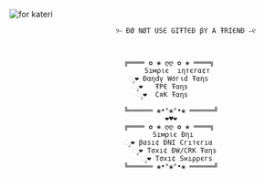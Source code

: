 ![for kateri](https://github.com/user-attachments/assets/bd04b0fd-dc47-452d-8dab-20e3e5a72e06) 

                              ୨⎯ ÐØ NØT USЄ GIŦTЄÐ βY A ŦRIЄNÐ ⎯୧



                                ╔════ ✿ ❀ ღღ ✿ ❀ ════╗
                                     Sıмριє  ıηтєгα¢т
                                 ೃ❤ Ðαηdγ Wσгιd Ŧαηs
                                  ೃ❤   ŦPЄ Ŧαηs 
                                   ೃ❤  CяK Ŧαηs
                                
                                ╚══════ ❀•°❀°•❀ ══════╝
                                          ❤♥❤
                                ╔════ ✿ ❀ ღღ ✿ ❀ ════╗
                                       Sıмριє Ðηı 
                                ೃ❤ βαsı¢ ÐNI Cгıтєгıα
                                  ೃ❤ Tσxı¢ ÐW/CRK Ŧαηs
                                    ೃ❤ Tσxı¢ Sнıρρєгs
                                ╚══════ ❀•°❀°•❀ ══════╝
